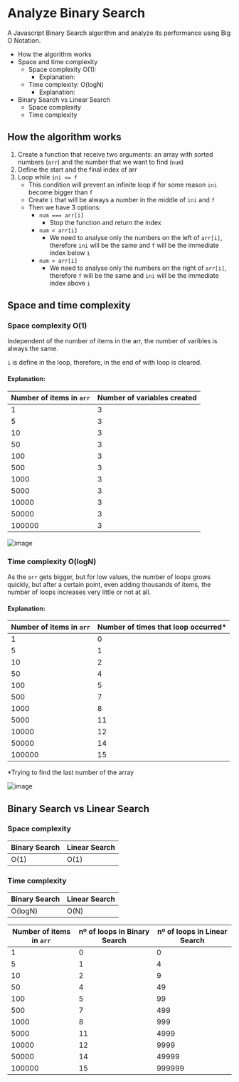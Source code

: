 # Analyze Binary Search
A Javascript Binary Search algorithm and analyze its performance using Big O Notation.

* How the algorithm works
* Space and time complexity
	* Space complexity O(1):
		* Explanation:
	* Time complexity: O(logN)
		* Explanation:
* Binary Search vs Linear Search
	* Space complexity
	* Time complexity

## How the algorithm works
1. Create a function that receive two arguments: an array with sorted numbers (`arr`) and the number that we want to find (`num`)
2. Define the start and the final index of arr
3. Loop while `ini <= f`
    * This condition will prevent an infinite loop if for some reason `ini` become bigger than `f`
    * Create `i` that will be always a number in the middle of `ini` and `f`
    * Then we have 3 options:
        * `num === arr[i]`
            * Stop the function and return the index
        * `num < arr[i]`
            * We need to analyse only the numbers on the left of `arr[i]`, therefore `ini` will be the same and `f` will be the immediate index below `i`
        * `num > arr[i]`
            * We need to analyse only the numbers on the right of `arr[i]`, therefore `f` will be the same and `ini` will be the immediate index above `i`

## Space and time complexity
### Space complexity O(1)
Independent of the number of items in the arr, the number of varibles is always the same.

`i` is define in the loop, therefore, in the end of with loop is cleared.

#### Explanation:
|Number of items in `arr`|Number of variables created|
|-|-|
|1|3|
|5|3|
|10|3|
|50|3|
|100|3|
|500|3|
|1000|3|
|5000|3|
|10000|3|
|50000|3|
|100000|3|

![image](https://user-images.githubusercontent.com/62359670/123965756-ac1b3a80-d9ac-11eb-9bee-c6e580b4c189.png)

### Time complexity O(logN)
As the `arr` gets bigger, but for low values, the number of loops grows quickly, but after a certain point, even adding thousands of items, the number of loops increases very little or not at all.
#### Explanation:

|Number of items in `arr`|Number of times that loop occurred*|
|-|-|
|1|0|
|5|1|
|10|2|
|50|4|
|100|5|
|500|7|
|1000|8|
|5000|11|
|10000|12|
|50000|14|
|100000|15|

*Trying to find the last number of the array

![image](https://user-images.githubusercontent.com/62359670/123954046-d6b2c680-d99f-11eb-885b-dab25f6283f6.png)

## Binary Search vs Linear Search
### Space complexity
|Binary Search|Linear Search|
|-|-|
|O(1)|O(1)|

### Time complexity
|Binary Search|Linear Search|
|-|-|
|O(logN)|O(N)|

|Number of items in `arr`|nº of loops in Binary Search|nº of loops in Linear Search|
|-|-|-|
|1|0|0|
|5|1|4|
|10|2|9|
|50|4|49|
|100|5|99|
|500|7|499|
|1000|8|999|
|5000|11|4999|
|10000|12|9999|
|50000|14|49999|
|100000|15|999999|

















